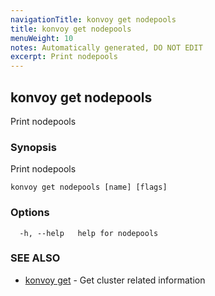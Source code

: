 ```yaml
---
navigationTitle: konvoy get nodepools
title: konvoy get nodepools
menuWeight: 10
notes: Automatically generated, DO NOT EDIT
excerpt: Print nodepools
---
```


## konvoy get nodepools

Print nodepools

### Synopsis

Print nodepools

```
konvoy get nodepools [name] [flags]
```

### Options

```
  -h, --help   help for nodepools
```

### SEE ALSO

* [konvoy get](../)	 - Get cluster related information

